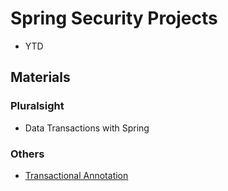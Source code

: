 # Spring Security Projects
* YTD

## Materials
### Pluralsight
* Data Transactions with Spring

### Others
* [Transactional Annotation](https://www.javacodegeeks.com/2016/05/understanding-transactional-annotation-spring.html)
